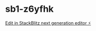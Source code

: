 # sb1-z6yfhk

[Edit in StackBlitz next generation editor ⚡️](https://stackblitz.com/~/github.com/sbkobaidze/sb1-z6yfhk)